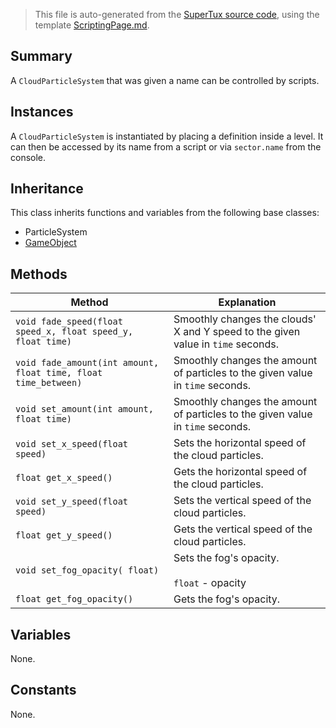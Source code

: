 > This file is auto-generated from the [SuperTux source code](https://github.com/SuperTux/supertux/tree/master/src), using the template [ScriptingPage.md](https://github.com/SuperTux/wiki/tree/master/templates/ScriptingPage.md).

Summary
-------

A `CloudParticleSystem` that was given a name can be controlled by scripts.

Instances
--------

A `CloudParticleSystem` is instantiated by placing a definition inside a level. It can then be accessed by its name from a script or via `sector.name` from the console. 

Inheritance
--------

This class inherits functions and variables from the following base classes:
* ParticleSystem
* [GameObject](https://github.com/SuperTux/supertux/wiki/ScriptingGameObject)


Methods
-------

Method | Explanation
-------|-------
`void fade_speed(float speed_x, float speed_y, float time)` | Smoothly changes the clouds' X and Y speed to the given value in `time` seconds.
`void fade_amount(int amount, float time, float time_between)` | Smoothly changes the amount of particles to the given value in `time` seconds.
`void set_amount(int amount, float time)` | Smoothly changes the amount of particles to the given value in `time` seconds.
`void set_x_speed(float speed)` | Sets the horizontal speed of the cloud particles.
`float get_x_speed()` | Gets the horizontal speed of the cloud particles.
`void set_y_speed(float speed)` | Sets the vertical speed of the cloud particles.
`float get_y_speed()` | Gets the vertical speed of the cloud particles.
`void set_fog_opacity( float)` | Sets the fog's opacity.<br /><br /> `float` - opacity 
`float get_fog_opacity()` | Gets the fog's opacity.


Variables
---------

None.

Constants
---------

None.
